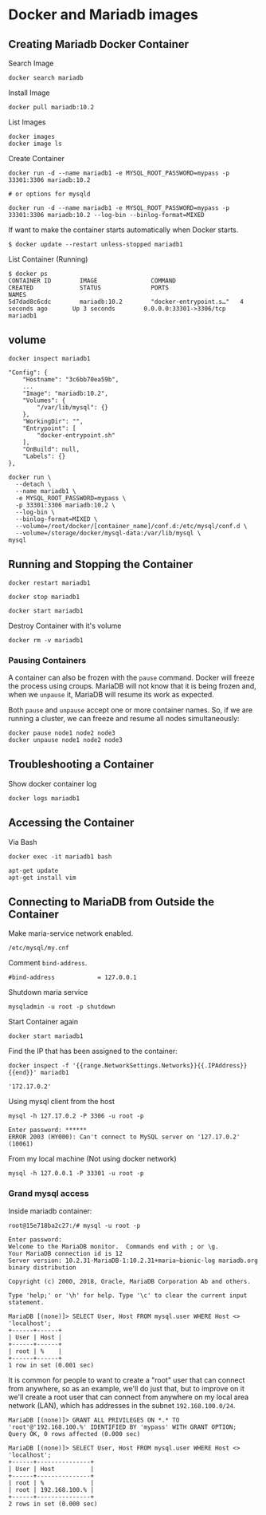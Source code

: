 # Docker and Mariadb images

## Creating Mariadb Docker Container

Search Image

```
docker search mariadb
```

Install Image

```
docker pull mariadb:10.2
```

List Images

```
docker images
docker image ls
```

Create Container

```
docker run -d --name mariadb1 -e MYSQL_ROOT_PASSWORD=mypass -p 33301:3306 mariadb:10.2

# or options for mysqld

docker run -d --name mariadb1 -e MYSQL_ROOT_PASSWORD=mypass -p 33301:3306 mariadb:10.2 --log-bin --binlog-format=MIXED
```

If want to make the container starts automatically when Docker starts.

```
$ docker update --restart unless-stopped mariadb1
```

List Container (Running)

```
$ docker ps
CONTAINER ID        IMAGE               COMMAND                  CREATED             STATUS              PORTS                     NAMES
5d7dad8c6cdc        mariadb:10.2        "docker-entrypoint.s…"   4 seconds ago       Up 3 seconds        0.0.0.0:33301->3306/tcp   mariadb1
```

## volume

```
docker inspect mariadb1
```

```
"Config": {
    "Hostname": "3c6bb70ea59b",
    ...
    "Image": "mariadb:10.2",
    "Volumes": {
        "/var/lib/mysql": {}
    },
    "WorkingDir": "",
    "Entrypoint": [
        "docker-entrypoint.sh"
    ],
    "OnBuild": null,
    "Labels": {}
},
```

```
docker run \
  --detach \
  --name mariadb1 \
  -e MYSQL_ROOT_PASSWORD=mypass \
  -p 33301:3306 mariadb:10.2 \
  --log-bin \
  --binlog-format=MIXED \
  --volume=/root/docker/[container_name]/conf.d:/etc/mysql/conf.d \
  --volume=/storage/docker/mysql-data:/var/lib/mysql \
mysql
```

## Running and Stopping the Container

```
docker restart mariadb1

docker stop mariadb1

docker start mariadb1
```

Destroy Container with it's volume

```
docker rm -v mariadb1
```

### Pausing Containers

A container can also be frozen with the `pause` command. Docker will freeze the process using croups. MariaDB will not know that it is being frozen and, when we `unpause` it, MariaDB will resume its work as expected.

Both `pause` and `unpause` accept one or more container names. So, if we are running a cluster, we can freeze and resume all nodes simultaneously:

```
docker pause node1 node2 node3
docker unpause node1 node2 node3
```

## Troubleshooting a Container

Show docker container log

```
docker logs mariadb1
```

## Accessing the Container

Via Bash

```
docker exec -it mariadb1 bash
```

```
apt-get update
apt-get install vim
```

## Connecting to MariaDB from Outside the Container

Make maria-service network enabled.

`/etc/mysql/my.cnf`

Comment `bind-address`.

```
#bind-address            = 127.0.0.1
```

Shutdown maria service

```
mysqladmin -u root -p shutdown
```

Start Container again

```
docker start mariadb1
```

Find the IP that has been assigned to the container:

```
docker inspect -f '{{range.NetworkSettings.Networks}}{{.IPAddress}}{{end}}' mariadb1

'172.17.0.2'
```

Using mysql client from the host

```
mysql -h 127.17.0.2 -P 3306 -u root -p

Enter password: ******
ERROR 2003 (HY000): Can't connect to MySQL server on '127.17.0.2' (10061)
```

From my local machine (Not using docker network)

```
mysql -h 127.0.0.1 -P 33301 -u root -p
```

### Grand mysql access

Inside mariadb container:

```
root@15e718ba2c27:/# mysql -u root -p

Enter password:
Welcome to the MariaDB monitor.  Commands end with ; or \g.
Your MariaDB connection id is 12
Server version: 10.2.31-MariaDB-1:10.2.31+maria~bionic-log mariadb.org binary distribution

Copyright (c) 2000, 2018, Oracle, MariaDB Corporation Ab and others.

Type 'help;' or '\h' for help. Type '\c' to clear the current input statement.

MariaDB [(none)]> SELECT User, Host FROM mysql.user WHERE Host <> 'localhost';
+------+------+
| User | Host |
+------+------+
| root | %    |
+------+------+
1 row in set (0.001 sec)
```

It is common for people to want to create a "root" user that can connect from anywhere, so as an example, we'll do just that, but to improve on it we'll create a root user that can connect from anywhere on my local area network (LAN), which has addresses in the subnet `192.168.100.0/24`.

```
MariaDB [(none)]> GRANT ALL PRIVILEGES ON *.* TO 'root'@'192.168.100.%' IDENTIFIED BY 'mypass' WITH GRANT OPTION;
Query OK, 0 rows affected (0.000 sec)

MariaDB [(none)]> SELECT User, Host FROM mysql.user WHERE Host <> 'localhost';
+------+---------------+
| User | Host          |
+------+---------------+
| root | %             |
| root | 192.168.100.% |
+------+---------------+
2 rows in set (0.000 sec)
```
